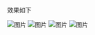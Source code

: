 效果如下

![图片](https://user-images.githubusercontent.com/90245286/223317589-c78bba11-353e-4ef0-8838-7cc2e2639200.png)
![图片](https://user-images.githubusercontent.com/90245286/223317598-3f7971e9-0e84-41f9-93b2-d543403142f2.png)
![图片](https://user-images.githubusercontent.com/90245286/223317618-7f542612-35b7-4bdc-8bd7-fcf10ebc5cde.png)
![图片](https://user-images.githubusercontent.com/90245286/223317621-d2ddd3c3-b5ce-4544-9ccc-cedf8479b3c1.png)
